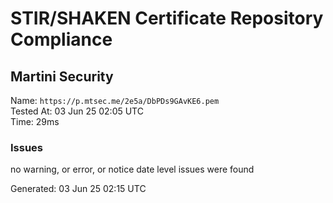 # STIR/SHAKEN Certificate Repository Compliance

## Martini Security

Name: `https://p.mtsec.me/2e5a/DbPDs9GAvKE6.pem`\
Tested At: 03 Jun 25 02:05 UTC\
Time: 29ms

### Issues

no warning, or error, or notice date level issues were found

Generated: 03 Jun 25 02:15 UTC